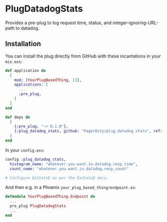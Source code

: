 # PlugDatadogStats

Provides a pre-plug to log request time, status, and integer-ignoring-URL-path
to datadog.

## Installation

You can install the plug directly from GitHub with these incantations in your `mix.exs`:

```elixir
def application do
  [
    mod: {YourPlugBasedThing, []},
    applications: [
      ...
      :pre_plug,
    ]
  ]
end

def deps do
  [
    {:pre_plug, "~> 0.1.0"},
    {:plug_datadog_stats, github: "PagerDuty/plug_datadog_stats", ref: "1.0.0"},
  ]
end
```

In your `config.exs`:

```elixir
config :plug_datadog_stats,
  histogram_name: "whatever.you.want.in.datadog.resp_time",
  count_name: "whatever.you.want.in.datadog.resp_count"

# Configure ExStatsD as per the ExStatsD docs.
```

And then e.g. in a Phoenix `your_plug_based_thing/endpoint.ex`:

```elixir
defmodule YourPlugBasedThing.Endpoint do
  ...
  pre_plug PlugDatadogStats
  ...
end
```
